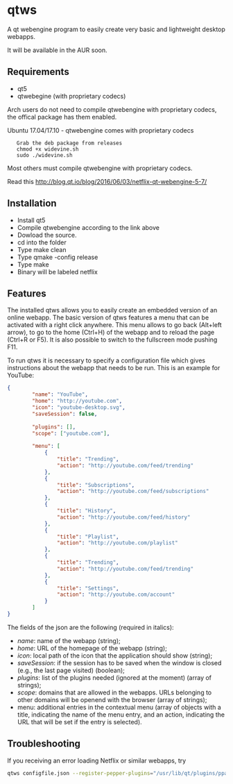 # qtws
A qt webengine program to easily create very basic and lightweight desktop webapps.

It will be available in the AUR soon.
## Requirements
- qt5
- qtwebegine (with proprietary codecs)

Arch users do not need to compile qtwebengine with proprietary codecs, the offical package has them enabled.

Ubuntu 17.04/17.10 - qtwebengine comes with proprietary codecs

       Grab the deb package from releases
       chmod +x widevine.sh
       sudo ./widevine.sh

Most others must compile qtwebengine with proprietary codecs.

Read this <html>http://blog.qt.io/blog/2016/06/03/netflix-qt-webengine-5-7/</html>

## Installation
- Install qt5
- Compile qtwebengine according to the link above
- Dowload the source.
- cd into the folder
- Type make clean
- Type qmake -config release
- Type make
- Binary will be labeled netflix

## Features
The installed qtws allows you to easily create an embedded version of an online webapp. The basic version of qtws features a menu that can be activated with a right click anywhere. This menu allows to go back (Alt+left arrow), to go to the home (Ctrl+H) of the webapp and to reload the page (Ctrl+R or F5). It is also possible to switch to the fullscreen mode pushing F11.

To run qtws it is necessary to specify a configuration file which gives instructions about the webapp that needs to be run. This is an example for YouTube:

```json
{
        "name": "YouTube",
        "home": "http://youtube.com",
        "icon": "youtube-desktop.svg",
        "saveSession": false,
        
        "plugins": [],
        "scope": ["youtube.com"],
        
        "menu": [
            {
                "title": "Trending",
                "action": "http://youtube.com/feed/trending"
            },
            {
                "title": "Subscriptions",
                "action": "http://youtube.com/feed/subscriptions"
            },
            {
                "title": "History",
                "action": "http://youtube.com/feed/history"
            },
            {
                "title": "Playlist",
                "action": "http://youtube.com/playlist"
            },
            {
                "title": "Trending",
                "action": "http://youtube.com/feed/trending"
            },
            {
                "title": "Settings",
                "action": "http://youtube.com/account"
            }
        ]
}
```

The fields of the json are the following (required in italics):
- *name*: name of the webapp (string);
- *home*: URL of the homepage of the webapp (string);
- *icon*: local path of the icon that the application should show (string);
- *saveSession*: if the session has to be saved when the window is closed (e.g., the last page visited) (boolean);
- *plugins*: list of the plugins needed (ignored at the moment) (array of strings);
- *scope*: domains that are allowed in the webapps. URLs belonging to other domains will be openend with the browser (array of strings);
- menu: additional entries in the contextual menu (array of objects with a title, indicating the name of the menu entry, and an action, indicating the URL that will be set if the entry is selected).

## Troubleshooting 
If you receiving an error loading Netflix or similar webapps, try

```sh
qtws configfile.json --register-pepper-plugins="/usr/lib/qt/plugins/ppapi/libwidevinecdmadapter.so; application/x-ppapi-widevine-cdm"
```
